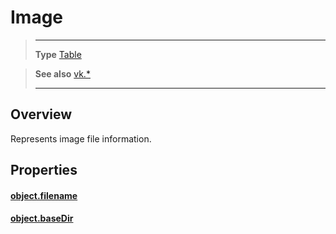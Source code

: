 # Image

> --------------------- ------------------------------------------------------------------------------------------
> __Type__              [Table](https://docs.coronalabs.com/api/type/Table.html)

> __See also__          [vk.*](/plugin/vk/index.md)
> --------------------- ------------------------------------------------------------------------------------------

## Overview

Represents image file information.

## Properties

#### [object.filename](/plugin/vk/type/Image/filename.md)

#### [object.baseDir](/plugin/vk/type/Image/baseDir.md)
